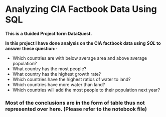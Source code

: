 # Analyzing CIA Factbook Data Using SQL  

**This is a Guided Project form DataQuest.**  

**In this project I have done analysis on the CIA factbook data using ***SQL*** to answer these question:-**  
* Which countries are with below average area and above average population?  
* What country has the most people?  
* What country has the highest growth rate?  
* Which countries have the highest ratios of water to land?  
* Which countries have more water than land?  
* Which countries will add the most people to their population next year?  

### Most of the conclusions are in the form of table thus not represented over here. (Please refer to the notebook file)
